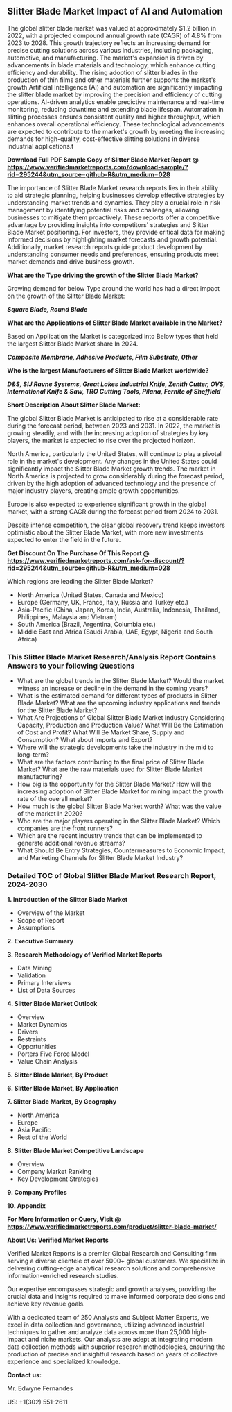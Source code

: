 <h2>Slitter Blade Market Impact of AI and Automation</h2>The global slitter blade market was valued at approximately $1.2 billion in 2022, with a projected compound annual growth rate (CAGR) of 4.8% from 2023 to 2028. This growth trajectory reflects an increasing demand for precise cutting solutions across various industries, including packaging, automotive, and manufacturing. The market's expansion is driven by advancements in blade materials and technology, which enhance cutting efficiency and durability. The rising adoption of slitter blades in the production of thin films and other materials further supports the market's growth.Artificial Intelligence (AI) and automation are significantly impacting the slitter blade market by improving the precision and efficiency of cutting operations. AI-driven analytics enable predictive maintenance and real-time monitoring, reducing downtime and extending blade lifespan. Automation in slitting processes ensures consistent quality and higher throughput, which enhances overall operational efficiency. These technological advancements are expected to contribute to the market's growth by meeting the increasing demands for high-quality, cost-effective slitting solutions in diverse industrial applications.t</p><p id="" class=""><strong>Download Full PDF Sample Copy of Slitter Blade Market Report @ <a href="https://www.verifiedmarketreports.com/download-sample/?rid=295244&utm_source=github-R&utm_medium=028" target="_blank">https://www.verifiedmarketreports.com/download-sample/?rid=295244&utm_source=github-R&utm_medium=028</a></strong></p><p>The importance of&nbsp;Slitter Blade Market research reports lies in their ability to aid strategic planning, helping businesses develop effective strategies by understanding market trends and dynamics. They play a crucial role in risk management by identifying potential risks and challenges, allowing businesses to mitigate them proactively. These reports offer a competitive advantage by providing insights into competitors' strategies and Slitter Blade Market positioning. For investors, they provide critical data for making informed decisions by highlighting market forecasts and growth potential. Additionally, market research reports guide product development by understanding consumer needs and preferences, ensuring products meet market demands and drive business growth.</p><p><strong>What are the&nbsp;Type driving the growth of the Slitter Blade Market?</strong></p><p id="" class="">Growing demand for below Type around the world has had a direct impact on the growth of the Slitter Blade Market:</p><em><strong>Square Blade, Round Blade</strong></em></p><strong>What are the&nbsp;Applications&nbsp;of Slitter Blade Market available in the Market?</strong></p><p id="" class="">Based on Application the Market is categorized into Below types that held the largest Slitter Blade Market share In 2024.</p><em><strong>Composite Membrane, Adhesive Products, Film Substrate, 0ther</strong></em></p><strong>Who is the largest Manufacturers of Slitter Blade Market worldwide?</strong></p><p><em><strong>D&S, SIJ Ravne Systems, Great Lakes Industrial Knife, Zenith Cutter, OVS, International Knife & Saw, TRO Cutting Tools, Pilana, Fernite of Sheffield</strong></em></p><p id="" class=""><strong>Short Description About Slitter Blade Market:</strong></p><p>The global Slitter Blade Market is anticipated to rise at a considerable rate during the forecast period, between 2023 and 2031. In 2022, the market is growing steadily, and with the increasing adoption of strategies by key players, the market is expected to rise over the projected horizon.</p><p>North America, particularly the United States, will continue to play a pivotal role in the market's development. Any changes in the United States could significantly impact the Slitter Blade Market growth trends. The market in North America is projected to grow considerably during the forecast period, driven by the high adoption of advanced technology and the presence of major industry players, creating ample growth opportunities.</p><p>Europe is also expected to experience significant growth in the global market, with a strong CAGR during the forecast period from 2024 to 2031.</p><p>Despite intense competition, the clear global recovery trend keeps investors optimistic about the Slitter Blade Market, with more new investments expected to enter the field in the future.</p><p id="" class=""><strong>Get Discount On The Purchase Of This Report @ <a href="https://www.verifiedmarketreports.com/ask-for-discount/?rid=295244&utm_source=github-R&utm_medium=028" target="_blank">https://www.verifiedmarketreports.com/ask-for-discount/?rid=295244&utm_source=github-R&utm_medium=028</a></strong></p>Which regions are leading the Slitter Blade Market?</p><ul><li>North America (United States, Canada and Mexico)</li><li>Europe (Germany, UK, France, Italy, Russia and Turkey etc.)</li><li>Asia-Pacific (China, Japan, Korea, India, Australia, Indonesia, Thailand, Philippines, Malaysia and Vietnam)</li><li>South America (Brazil, Argentina, Columbia etc.)</li><li>Middle East and Africa (Saudi Arabia, UAE, Egypt, Nigeria and South Africa)</li></ul><h3 id="" class="">This Slitter Blade Market Research/Analysis Report Contains Answers to your following Questions</h3><ul><li>What are the global trends in the Slitter Blade Market? Would the market witness an increase or decline in the demand in the coming years?</li><li>What is the estimated demand for different types of products in Slitter Blade Market? What are the upcoming industry applications and trends for the Slitter Blade Market?</li><li>What Are Projections of Global Slitter Blade Market Industry Considering Capacity, Production and Production Value? What Will Be the Estimation of Cost and Profit? What Will Be Market Share, Supply and Consumption? What about imports and Export?</li><li>Where will the strategic developments take the industry in the mid to long-term?</li><li>What are the factors contributing to the final price of Slitter Blade Market? What are the raw materials used for Slitter Blade Market manufacturing?</li><li>How big is the opportunity for the Slitter Blade Market? How will the increasing adoption of Slitter Blade Market for mining impact the growth rate of the overall market?</li><li>How much is the global Slitter Blade Market worth? What was the value of the market In 2020?</li><li>Who are the major players operating in the Slitter Blade Market? Which companies are the front runners?</li><li>Which are the recent industry trends that can be implemented to generate additional revenue streams?</li><li>What Should Be Entry Strategies, Countermeasures to Economic Impact, and Marketing Channels for Slitter Blade Market Industry?</li></ul><h3 id="" class="">Detailed TOC of Global Slitter Blade Market Research Report, 2024-2030</h3><p id="" class=""><strong>1. Introduction of the Slitter Blade Market</strong></p><ul><li>Overview of the Market</li><li>Scope of Report</li><li>Assumptions</li></ul><p id="" class=""><strong>2. Executive Summary</strong></p><p id="" class=""><strong>3. Research Methodology of Verified Market Reports</strong></p><ul><li>Data Mining</li><li>Validation</li><li>Primary Interviews</li><li>List of Data Sources</li></ul><p id="" class=""><strong>4. Slitter Blade Market Outlook</strong></p><ul><li>Overview</li><li>Market Dynamics</li><li>Drivers</li><li>Restraints</li><li>Opportunities</li><li>Porters Five Force Model</li><li>Value Chain Analysis</li></ul><p id="" class=""><strong>5. Slitter Blade Market, By Product</strong></p><p id="" class=""><strong>6. Slitter Blade Market, By Application</strong></p><p id="" class=""><strong>7. Slitter Blade Market, By Geography</strong></p><ul><li>North America</li><li>Europe</li><li>Asia Pacific</li><li>Rest of the World</li></ul><p id="" class=""><strong>8. Slitter Blade Market Competitive Landscape</strong></p><ul><li>Overview</li><li>Company Market Ranking</li><li>Key Development Strategies</li></ul><p id="" class=""><strong>9. Company Profiles</strong></p><p id="" class=""><strong>10. Appendix</strong></p><p id="" class=""><strong>For More Information or Query, Visit @ <a href="https://www.verifiedmarketreports.com/product/slitter-blade-market/" target="_blank">https://www.verifiedmarketreports.com/product/slitter-blade-market/</a></strong></p><p id="" class=""><strong>About Us: Verified Market Reports</strong></p><p id="" class="">Verified Market Reports is a premier Global Research and Consulting firm serving a diverse clientele of over 5000+ global customers. We specialize in delivering cutting-edge analytical research solutions and comprehensive information-enriched research studies.</p><p id="" class="">Our expertise encompasses strategic and growth analyses, providing the crucial data and insights required to make informed corporate decisions and achieve key revenue goals.</p><p id="" class="">With a dedicated team of 250 Analysts and Subject Matter Experts, we excel in data collection and governance, utilizing advanced industrial techniques to gather and analyze data across more than 25,000 high-impact and niche markets. Our analysts are adept at integrating modern data collection methods with superior research methodologies, ensuring the production of precise and insightful research based on years of collective experience and specialized knowledge.</p><p id="" class=""><strong>Contact us:</strong></p><p id="" class="">Mr. Edwyne Fernandes</p><p id="" class="">US: +1(302) 551-2611</p>